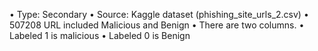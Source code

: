 •	Type: Secondary
•	Source: Kaggle dataset (phishing_site_urls_2.csv) 
•	507208 URL included Malicious and Benign
•	There are two columns.
•	Labeled 1 is malicious
•	Labeled 0 is Benign
